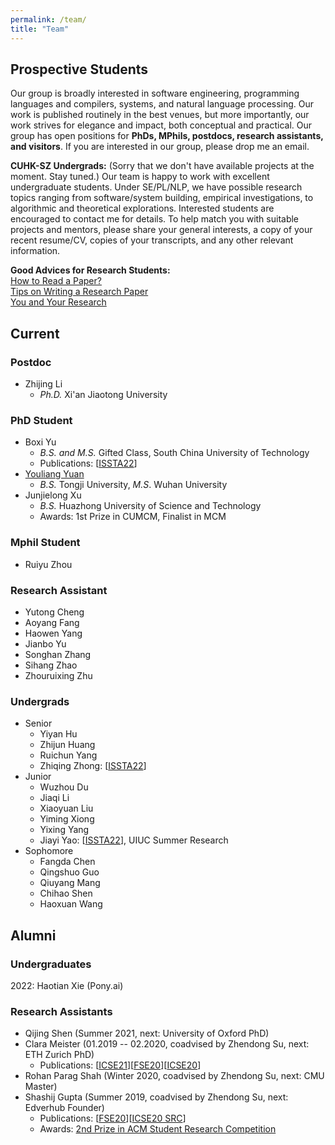 ```yaml
---
permalink: /team/
title: "Team"
---
```

## Prospective Students
Our group is broadly interested in software engineering, programming languages and compilers, systems, and natural language processing. Our work is published routinely in the best venues, but more importantly, our work strives for elegance and impact, both conceptual and practical. Our group has open positions for **PhDs, MPhils, postdocs, research assistants, and visitors**. If you are interested in our group, please drop me an email.

**CUHK-SZ Undergrads:** (Sorry that we don't have available projects at the moment. Stay tuned.) Our team is happy to work with excellent undergraduate students. Under SE/PL/NLP, we have possible research topics ranging from software/system building, empirical investigations, to algorithmic and theoretical explorations. Interested students are encouraged to contact me for details. To help match you with suitable projects and mentors, please share your general interests, a copy of your recent resume/CV, copies of your transcripts, and any other relevant information.

**Good Advices for Research Students:**<br>
[How to Read a Paper?](https://web.stanford.edu/class/ee384m/Handouts/HowtoReadPaper.pdf)<br>
[Tips on Writing a Research Paper](https://www.pldi21.org/prerecorded_plmw.2.html)<br>
[You and Your Research](https://www.cs.virginia.edu/~robins/YouAndYourResearch.html)<br>

<!-- To get an idea of our recent research activities, please take a look at our [publications](https://dblp.org/pers/hd/h/He:Pinjia) and various projects, such as the [LogPAI project](https://github.com/logpai) and [Machine translation testing project](https://github.com/RobustNLP/TestTranslation). -->

<!-- <br/> -->

## Current
### Postdoc
- Zhijing Li
  - <em>Ph.D.</em> Xi'an Jiaotong University

### PhD Student
- Boxi Yu
  - <em>B.S. and M.S.</em> Gifted Class, South China University of Technology
  - Publications: \[[ISSTA22](/files/pdf/research/ISSTAa.pdf)\] 
- [Youliang Yuan](https://youliangyuan.github.io/)
  - <em>B.S.</em> Tongji University, <em>M.S</em>. Wuhan University
- Junjielong Xu
  - <em>B.S.</em> Huazhong University of Science and Technology
  - Awards: 1st Prize in CUMCM, Finalist in MCM

### Mphil Student
- Ruiyu Zhou

### Research Assistant
- Yutong Cheng
- Aoyang Fang
- Haowen Yang
- Jianbo Yu
- Songhan Zhang
- Sihang Zhao
- Zhouruixing Zhu

### Undergrads
- Senior
  - Yiyan Hu
  - Zhijun Huang
  - Ruichun Yang
  - Zhiqing Zhong: \[[ISSTA22](/files/pdf/research/ISSTAa.pdf)\]
- Junior
  - Wuzhou Du
  - Jiaqi Li
  - Xiaoyuan Liu
  - Yiming Xiong
  - Yixing Yang
  - Jiayi Yao: \[[ISSTA22](/files/pdf/research/ISSTAa.pdf)\], UIUC Summer Research
- Sophomore
  - Fangda Chen
  - Qingshuo Guo
  - Qiuyang Mang
  - Chihao Shen
  - Haoxuan Wang





<!-- <br/> -->

## Alumni

### Undergraduates
2022: Haotian Xie (Pony.ai)

### Research Assistants
- Qijing Shen (Summer 2021, next: University of Oxford PhD)
- Clara Meister (01.2019 -- 02.2020, coadvised by Zhendong Su, next: ETH Zurich PhD)
  - Publications: \[[ICSE21](/files/pdf/research/ICSE21.pdf)\]\[[FSE20](/files/pdf/research/ESECFSE20.pdf)\]\[[ICSE20](/files/pdf/research/ICSE20.pdf)\] 
- Rohan Parag Shah (Winter 2020, coadvised by Zhendong Su, next: CMU Master)
- Shashij Gupta (Summer 2019, coadvised by Zhendong Su, next: Edverhub Founder)
  - Publications: \[[FSE20](/files/pdf/research/ESECFSE20.pdf)\]\[[ICSE20 SRC](/files/pdf/research/ICSE20SRC.pdf)\]
  - Awards: [2nd Prize in ACM Student Research Competition](https://src.acm.org/winners/2021)

<!-- - Yusheng Huang -->

